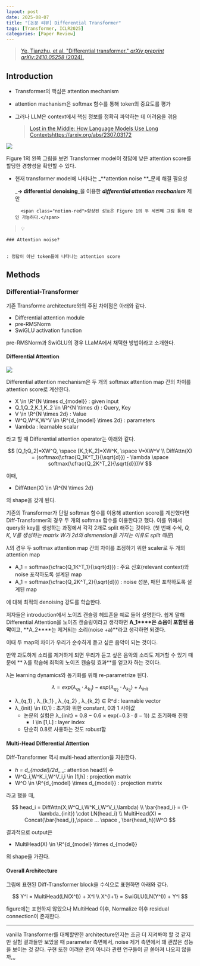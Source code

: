 ```yaml
---
layout: post
date: 2025-08-07
title: "[논문 리뷰] Differential Transformer"
tags: [Transformer, ICLR2025]
categories: [Paper Review]
---
```


> [Ye, Tianzhu, et al. "Differential transformer." ](https://arxiv.org/abs/2410.05258)[_arXiv preprint arXiv:2410.05258_](https://arxiv.org/abs/2410.05258)[ (2024).](https://arxiv.org/abs/2410.05258)



## Introduction

- Transformer의 핵심은 attention mechanism
- attention machanism은 softmax 함수를 통해 token의 중요도를 평가
- 그러나 LLM은 context에서 핵심 정보를 정확히 파악하는 데 어려움을 겪음

	> [Lost in the Middle: How Language Models Use Long Contextshttps://arxiv.org/abs/2307.03172](https://arxiv.org/abs/2307.03172)


![](https://prod-files-secure.s3.us-west-2.amazonaws.com/542b861c-36a8-4051-84e5-8804b6728dba/9083ea56-691a-4752-ae26-47f403431ac8/image.png?X-Amz-Algorithm=AWS4-HMAC-SHA256&X-Amz-Content-Sha256=UNSIGNED-PAYLOAD&X-Amz-Credential=ASIAZI2LB466W7ABK6UJ%2F20251006%2Fus-west-2%2Fs3%2Faws4_request&X-Amz-Date=20251006T150112Z&X-Amz-Expires=3600&X-Amz-Security-Token=IQoJb3JpZ2luX2VjEPP%2F%2F%2F%2F%2F%2F%2F%2F%2F%2FwEaCXVzLXdlc3QtMiJGMEQCIATEziCAkMQAdkGxl5tkMvm%2BVxp9TOH2JdJ4tiCQpbcPAiBcqcOTrSmQEwu7O4QMeLcWloTK%2FqNfgraE0ZlxLvTrFCqIBAiL%2F%2F%2F%2F%2F%2F%2F%2F%2F%2F8BEAAaDDYzNzQyMzE4MzgwNSIM0tAzrSRggZHnVMejKtwDfSYXRLO32XERlpeCYp%2BWnmoM4O2xff3gUy5ihaTLAlgJ97qvBqFRlyHvKOosBT2KhKMsnWi0nVmX84aYcGQZOnIdEpTj1HUlX%2FLQxFP9jN%2BCtE3XnUwL6d5hltYUsLB3ZY7L4u4T1Xs2RdpliaBGTLUfIakTIOukAXlIiRyUYVtgEzRRxV0eZ47kzBBBmFjfhIIpYYtmMdl53LZ4UCX8xyLdrU8mpxz%2F8AQcWllgoU5xHe6k%2FOKdybJjvY1ReBhA%2B8Za8AxfYgMII8nE%2FKRr5pnMlAKjGsbvkrkAOEivKDKgjh2TDC9g7MVJwWSrLiROXah2nJtdhrMaH6DJ26dOf%2FTN2l2kMLbNT3giKSOSeNoYJcU8JMu881flTTXtgcEM%2FP2i6M%2FUBJ%2BSTwH6%2F6uAO0H%2FbvXfUl6bGgazqiWxBORN9fK%2BdHeILcOCUpBE%2BfgTzNxMYNC1xKk5sWdx1Z8sNfWtPoUHdmCG%2FhwyNclvHqNLIcZlUMWBONXLGo%2FTNxLtEMG2ivB0anVdrow6G97vyWEsBika0YODl8U%2FySkOpQOnlJgRK4ATlY8dyj3%2BJiXfGCA6g%2Fzv%2Fpbf57VYHxuBx1ZaYPE%2B3Qaoe1RhiBCq0mB8g113lwXW3TlXVccwjq%2BOxwY6pgFvN5a2yi1zX80TPVKYQnyYhB13A8zwwQw0y0RoQUyTiqolWpXX0MI6MvKj6yDe82CHu5ha3G4n3gzlBPF%2BnTRBhbyfKdlNZ7gms3kqbM%2FUBaB2HOT2s%2BiqtEcZsVYkZ7fT548M%2Fsh5jTAl7ZiwfdPSbcJf8SMrl1c8umPl9MxKk8I%2BrbEzWupJG5NkpqJY67RWz%2F5NHjm%2Babik3CGSO%2FNkU2fJ5z6K&X-Amz-Signature=544038ccbe041315142738e576d3bc87474c835fb87c4986369c96cfa75ff5bc&X-Amz-SignedHeaders=host&x-amz-checksum-mode=ENABLED&x-id=GetObject)


Figure 1의 왼쪽 그림을 보면 Transformer model이 정답에 낮은 attention score를 할당한 경향성을 확인할 수 있다.

- 현재 transformer model에 나타나는 _**attention noise **_문제 해결 필요성

	_**→ differential denoising**_을 이용한 _**differential attention mechanism**_ 제안


		<span class="notion-red">향상된 성능은 Figure 1의 두 세번째 그림 통해 확인 가능하다.</span>


> 💡 


	### Attention noise?


	: 정답이 아닌 token들에 나타나는 attention score



## Methods



### Differential-Transformer


기존 Transforme architecture와의 주된 차이점은 아래와 같다.

- Differential attention module
- pre-RMSNorm
- SwiGLU activation function

pre-RMSNorm과 SwiGLU의 경우 LLaMA에서 채택한 방법이라고 소개한다.



#### Differential Attention


![](https://prod-files-secure.s3.us-west-2.amazonaws.com/542b861c-36a8-4051-84e5-8804b6728dba/116d70b2-1963-4810-9167-f4c7d8a06e8f/image.png?X-Amz-Algorithm=AWS4-HMAC-SHA256&X-Amz-Content-Sha256=UNSIGNED-PAYLOAD&X-Amz-Credential=ASIAZI2LB466W7ABK6UJ%2F20251006%2Fus-west-2%2Fs3%2Faws4_request&X-Amz-Date=20251006T150112Z&X-Amz-Expires=3600&X-Amz-Security-Token=IQoJb3JpZ2luX2VjEPP%2F%2F%2F%2F%2F%2F%2F%2F%2F%2FwEaCXVzLXdlc3QtMiJGMEQCIATEziCAkMQAdkGxl5tkMvm%2BVxp9TOH2JdJ4tiCQpbcPAiBcqcOTrSmQEwu7O4QMeLcWloTK%2FqNfgraE0ZlxLvTrFCqIBAiL%2F%2F%2F%2F%2F%2F%2F%2F%2F%2F8BEAAaDDYzNzQyMzE4MzgwNSIM0tAzrSRggZHnVMejKtwDfSYXRLO32XERlpeCYp%2BWnmoM4O2xff3gUy5ihaTLAlgJ97qvBqFRlyHvKOosBT2KhKMsnWi0nVmX84aYcGQZOnIdEpTj1HUlX%2FLQxFP9jN%2BCtE3XnUwL6d5hltYUsLB3ZY7L4u4T1Xs2RdpliaBGTLUfIakTIOukAXlIiRyUYVtgEzRRxV0eZ47kzBBBmFjfhIIpYYtmMdl53LZ4UCX8xyLdrU8mpxz%2F8AQcWllgoU5xHe6k%2FOKdybJjvY1ReBhA%2B8Za8AxfYgMII8nE%2FKRr5pnMlAKjGsbvkrkAOEivKDKgjh2TDC9g7MVJwWSrLiROXah2nJtdhrMaH6DJ26dOf%2FTN2l2kMLbNT3giKSOSeNoYJcU8JMu881flTTXtgcEM%2FP2i6M%2FUBJ%2BSTwH6%2F6uAO0H%2FbvXfUl6bGgazqiWxBORN9fK%2BdHeILcOCUpBE%2BfgTzNxMYNC1xKk5sWdx1Z8sNfWtPoUHdmCG%2FhwyNclvHqNLIcZlUMWBONXLGo%2FTNxLtEMG2ivB0anVdrow6G97vyWEsBika0YODl8U%2FySkOpQOnlJgRK4ATlY8dyj3%2BJiXfGCA6g%2Fzv%2Fpbf57VYHxuBx1ZaYPE%2B3Qaoe1RhiBCq0mB8g113lwXW3TlXVccwjq%2BOxwY6pgFvN5a2yi1zX80TPVKYQnyYhB13A8zwwQw0y0RoQUyTiqolWpXX0MI6MvKj6yDe82CHu5ha3G4n3gzlBPF%2BnTRBhbyfKdlNZ7gms3kqbM%2FUBaB2HOT2s%2BiqtEcZsVYkZ7fT548M%2Fsh5jTAl7ZiwfdPSbcJf8SMrl1c8umPl9MxKk8I%2BrbEzWupJG5NkpqJY67RWz%2F5NHjm%2Babik3CGSO%2FNkU2fJ5z6K&X-Amz-Signature=b6a5a64b5e0bbac07d40c8d65ac472501d91b17410197443ac5448370671f2b0&X-Amz-SignedHeaders=host&x-amz-checksum-mode=ENABLED&x-id=GetObject)


Differential attention mechanism은 두 개의 softmax attention map 간의 차이를 attention score로 계산한다.

- X \in \R^{N \times d\_{model}} : given input
- Q\_1,Q\_2,K\_1,K\_2 \in \R^{N \times d} : Query, Key
- V \in \R^{N \times 2d} : Value
- W^Q,W^K,W^V \in \R^{d\_{model} \times 2d} : parameters
- \lambda : learnable scalar

라고 할 때 Differential attention operator는 아래와 같다.


$$
[Q_1;Q_2]=XW^Q, \space [K_1;K_2]=XW^K, \space V=XW^V \\
DiffAttn(X) = (softmax(\cfrac{Q_1K^T_1}{\sqrt{d}}) - \lambda \space softmax(\cfrac{Q_2K^T_2}{\sqrt{d}}))V
$$


이때,

- DiffAtten(X) \in \R^{N \times 2d}

의 shape을 갖게 된다.


기존의 Transformer가 단일 softmax 함수를 이용해 attention score를 계산했다면 Diff-Transformer의 경우 두 개의 softmax 함수를 이용한다고 했다. 이를 위해서 query와 key를 생성하는 과정에서 각각 2개로 split 해주는 것이다. <span class="notion-red">(첫 번째 수식, </span><span class="notion-red">_Q, K, V를 생성하는 matrix W가 2d의 dismension을 가지는 이유도 split 때문_</span><span class="notion-red">)</span>


 λ의 경우 두 softmax attention map 간의 차이를 조정하기 위한 scaler로 두 개의 attention map

- A\_1 = softmax(\cfrac{Q\_1K^T\_1}{\sqrt{d}}) : 주요 신호(relevant context)와 noise 포착하도록 설계된 map
- A\_1 = softmax(\cfrac{Q\_2K^T\_2}{\sqrt{d}}) : noise 성분, 패턴 포착하도록 설계된 map 

에 대해 최적의 denoising 강도를 학습한다.


저자들은 introduction에서 노이즈 캔슬링 헤드폰을 예로 들어 설명한다. 쉽게 말해 Differential Attention을 노이즈 캔슬링이라고 생각하면 **A\_1****은 소음이 포함된 음악**이고, **A\_2****는 제거되는 소리(noise +a)**라고 생각하면 되겠다. 


이때 두 map의 차이가 우리가 순수하게 듣고 싶은 음악이 되는 것이다. 


만약 과도하게 소리를 제거하게 되면 우리가 듣고 싶은 음악의 소리도 제거할 수 있기 때문에 ** λ를 학습해 최적의 노이즈 캔슬링 효과**를 얻고자 하는 것이다.


λ는 learning dynamics와 동기화를 위해 re-parametrize 된다.


$$
\lambda = exp(\lambda_{q_1} \cdot \lambda_{k_1}) - exp(\lambda_{q_2} \cdot \lambda_{k_2}) + \lambda_{init}
$$

- λ\_{q\_1} , λ\_{k\_1} , λ\_{q\_2} , λ\_{k\_2} ∈ R^d : learnable vector
- λ\_{init} \in (0,1) : 초기화 위한 constant, 0과 1 사이값
	- 논문의 실험은 λ\_{init} = 0.8 − 0.6 × exp(−0.3 · (l − 1)) 로 초기화해 진행
		- l \in [1,L] : layer index
	- 단순히 0.8로 사용하는 것도 robust함


#### **Multi-Head Differential Attention**


Diff-Transformer 역시 multi-head attention을 지원한다.

- _h = d\_{model}/2d__ _: attention head의 수
- W^Q\_i,W^K\_i,W^V\_i,i \in [1,h] : projection matrix
- W^O \in \R^{d\_{model} \times d\_{model}} : projection matrix

라고 했을 때,


$$
head_i = DiffAttn(X;W^Q_i,W^K_i,W^V_i,\lambda) \\
\bar{head_i} = (1-\lambda_{init}) \cdot LN(head_i) \\
MultiHead(X) = Concat(\bar{head_i},\space ... \space , \bar{head_h})W^O
$$


결과적으로 output은

- MultiHead(X) \in \R^{d\_{model} \times d\_{model}}

의 shape을 가진다.



#### Overall Architecture


그림에 표현된 Diff-Transformer block을 수식으로 표현하면 아래와 같다.


$$
Y^l = MultiHead(LN(X^l)) + X^l \\
X^{l+1} = SwiGLU(LN(Y^l)) + Y^l
$$


figure에는 표현하지 않았으나 MultiHead 이후, Normalize 이후 residual connection이 존재한다.


---


vanilla Transformer를 대체할만한 architecture인지는 조금 더 지켜봐야 할 것 같지만 실험 결과들만 보았을 때 parameter 측면에서, noise 제거 측면에서 꽤 괜찮은 성능을 보이는 것 같다. 구현 또한 어려운 편이 아니라 관련 연구들이 곧 쏟아져 나오지 않을까,,,

